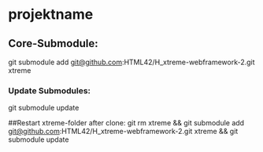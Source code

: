 # projektname

## Core-Submodule:
git submodule add git@github.com:HTML42/H_xtreme-webframework-2.git xtreme
### Update Submodules:
git submodule update


##Restart xtreme-folder after clone:
git rm xtreme && git submodule add git@github.com:HTML42/H_xtreme-webframework-2.git xtreme && git submodule update